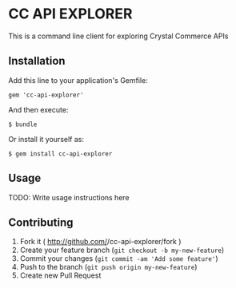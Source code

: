# CC API EXPLORER

This is a command line client for exploring Crystal Commerce APIs

## Installation

Add this line to your application's Gemfile:

    gem 'cc-api-explorer'

And then execute:

    $ bundle

Or install it yourself as:

    $ gem install cc-api-explorer

## Usage

TODO: Write usage instructions here

## Contributing

1. Fork it ( http://github.com/<my-github-username>/cc-api-explorer/fork )
2. Create your feature branch (`git checkout -b my-new-feature`)
3. Commit your changes (`git commit -am 'Add some feature'`)
4. Push to the branch (`git push origin my-new-feature`)
5. Create new Pull Request
